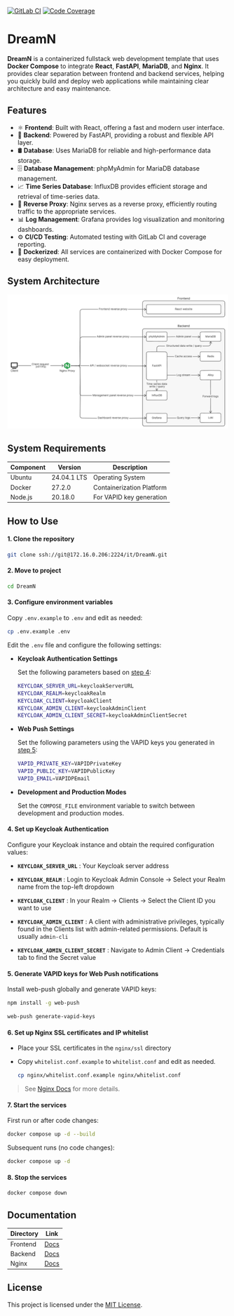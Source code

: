 [![GitLab CI](http://172.16.0.206:50000/it/DreamN/badges/main/pipeline.svg)](http://172.16.0.206:50000/it/DreamN/-/pipelines)
[![Code Coverage](http://172.16.0.206:50000/it/DreamN/badges/main/coverage.svg)](http://172.16.0.206:50000/it/DreamN/-/pipelines)

# DreamN

**DreamN** is a containerized fullstack web development template that uses **Docker Compose** to integrate **React**, **FastAPI**, **MariaDB**, and **Nginx**. It provides clear separation between frontend and backend services, helping you quickly build and deploy web applications while maintaining clear architecture and easy maintenance.


## Features

- ⚛️ **Frontend**: Built with React, offering a fast and modern user interface.
- 🚀 **Backend**: Powered by FastAPI, providing a robust and flexible API layer.
- 🛢️ **Database**: Uses MariaDB for reliable and high-performance data storage.
- 🗄️ **Database Management**: phpMyAdmin for MariaDB database management.
- 📈 **Time Series Database**: InfluxDB provides efficient storage and retrieval of time-series data.
- 🔀 **Reverse Proxy**: Nginx serves as a reverse proxy, efficiently routing traffic to the appropriate services.
- 📊 **Log Management**: Grafana provides log visualization and monitoring dashboards.
- ⚙️ **CI/CD Testing**: Automated testing with GitLab CI and coverage reporting.
- 🐳 **Dockerized**: All services are containerized with Docker Compose for easy deployment.


## System Architecture
![System Architecture](./assets/ArchitectureDiagram.png)


## System Requirements

| Component | Version | Description |
|-----------|---------|-------------|
| Ubuntu | 24.04.1 LTS | Operating System |
| Docker | 27.2.0 | Containerization Platform |
| Node.js | 20.18.0 | For VAPID key generation |


## How to Use

#### 1. **Clone the repository**

   ```bash
   git clone ssh://git@172.16.0.206:2224/it/DreamN.git
   ```


#### 2. **Move to project**

   ```bash
   cd DreamN
   ```


#### 3. **Configure environment variables**

   Copy `.env.example` to `.env` and edit as needed:

   ```bash
   cp .env.example .env
   ```

   Edit the `.env` file and configure the following settings:

   - **Keycloak Authentication Settings**
   
      Set the following parameters based on [step 4](#4-set-up-keycloak-authentication):
      
      ```bash
      KEYCLOAK_SERVER_URL=keycloakServerURL
      KEYCLOAK_REALM=keycloakRealm
      KEYCLOAK_CLIENT=keycloakClient
      KEYCLOAK_ADMIN_CLIENT=keycloakAdminClient
      KEYCLOAK_ADMIN_CLIENT_SECRET=keycloakAdminClientSecret
      ```

   - **Web Push Settings**
   
      Set the following parameters using the VAPID keys you generated in [step 5](#5-generate-vapid-keys-for-web-push-notifications):
      
      ```bash
      VAPID_PRIVATE_KEY=VAPIDPrivateKey
      VAPID_PUBLIC_KEY=VAPIDPublicKey
      VAPID_EMAIL=VAPIDPEmail
      ```

   - **Development and Production Modes**

      Set the `COMPOSE_FILE` environment variable to switch between development and production modes.


#### 4. **Set up Keycloak Authentication**

   Configure your Keycloak instance and obtain the required configuration values:

   - **`KEYCLOAK_SERVER_URL`** : Your Keycloak server address

   - **`KEYCLOAK_REALM`** : Login to Keycloak Admin Console → Select your Realm name from the top-left dropdown

   - **`KEYCLOAK_CLIENT`** : In your Realm → Clients → Select the Client ID you want to use

   - **`KEYCLOAK_ADMIN_CLIENT`** : A client with administrative privileges, typically found in the Clients list with admin-related permissions. Default is usually `admin-cli`

   - **`KEYCLOAK_ADMIN_CLIENT_SECRET`** : Navigate to Admin Client → Credentials tab to find the Secret value


#### 5. **Generate VAPID keys for Web Push notifications**

   Install web-push globally and generate VAPID keys:

   ```bash
   npm install -g web-push
   ```

   ```bash
   web-push generate-vapid-keys
   ```


#### 6. **Set up Nginx SSL certificates and IP whitelist**

   - Place your SSL certificates in the `nginx/ssl` directory
   - Copy `whitelist.conf.example` to `whitelist.conf` and edit as needed.

      ```bash
      cp nginx/whitelist.conf.example nginx/whitelist.conf
      ```
  
   > See [Nginx Docs](./nginx/README.md) for more details.


#### 7. **Start the services**

   First run or after code changes:

   ```bash
   docker compose up -d --build
   ```

   Subsequent runs (no code changes):

   ```bash
   docker compose up -d
   ```


#### 8. **Stop the services**

   ```bash
   docker compose down
   ```

## Documentation

| Directory    | Link                            |
|--------------|---------------------------------|
| Frontend     | [Docs](./frontend/README.md)    |
| Backend      | [Docs](./backend/README.md)     |
| Nginx        | [Docs](./nginx/README.md)       |


## License

This project is licensed under the [MIT License](./LICENSE).